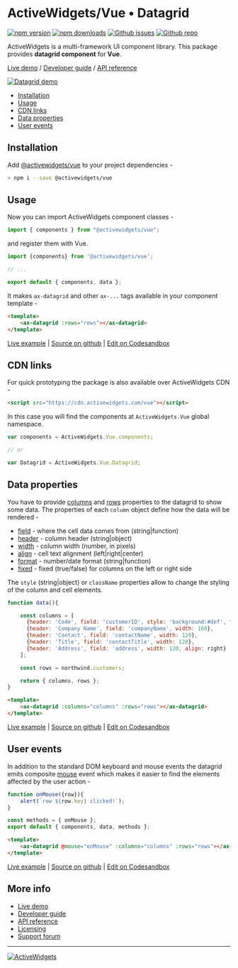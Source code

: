 
### 

# ActiveWidgets/Vue • Datagrid 

[![npm version](https://img.shields.io/npm/v/@activewidgets/vue)](https://www.npmjs.com/package/@activewidgets/vue "View this project on npm")
[![npm downloads](https://img.shields.io/npm/dm/@activewidgets/vue)](https://www.npmjs.com/package/@activewidgets/vue "npm package downloads/month")
[![Github issues](https://img.shields.io/github/issues/activewidgets/vue)](https://github.com/activewidgets/vue/issues "See Github issues")
[![Github repo](https://img.shields.io/github/stars/activewidgets/vue?label=GitHub&style=social)](https://github.com/activewidgets/vue "Open Github repo")

ActiveWidgets is a multi-framework UI component library. This package provides **datagrid component** for **Vue**.

[Live demo](https://vue.activewidgets.com) / [Developer guide](https://docs.activewidgets.com/guide/) / [API reference](https://docs.activewidgets.com/api/)

[![Datagrid demo](https://cdn.activewidgets.com/assets/screens/demo.png)](https://vue.activewidgets.com)

- [Installation](#installation)
- [Usage](#usage)
- [CDN links](#cdn-links)
- [Data properties](#data-properties)
- [User events](#user-events)

## Installation

Add [@activewidgets/vue](https://docs.activewidgets.com/api/packages/vue/) to your project dependencies -

```sh
> npm i --save @activewidgets/vue
```

## Usage

Now you can import ActiveWidgets component classes -

```js
import { components } from "@activewidgets/vue";
```

and register them with Vue.

```js
import {components} from '@activewidgets/vue';

// ...

export default { components, data };
```

It makes `ax-datagrid` and other `ax-...` tags available in your component template -

```html
<template>
    <ax-datagrid :rows="rows"></ax-datagrid>
</template>
```
[Live example](https://vue.activewidgets.com/examples/local/hello-world/) | [Source on github](https://github.com/activewidgets/vue/tree/master/examples/hello-world) | [Edit on Codesandbox](https://codesandbox.io/s/github/activewidgets/vue/tree/master/examples/hello-world)

## CDN links

For quick prototyping the package is also available over ActiveWidgets CDN -

```html
<script src="https://cdn.activewidgets.com/vue"></script>
```

In this case you will find the components at `ActiveWidgets.Vue` global namespace.

```js
var components = ActiveWidgets.Vue.components;

// or

var Datagrid = ActiveWidgets.Vue.Datagrid;
```

## Data properties

You have to provide [columns](https://docs.activewidgets.com/api/datagrid/columns/) and [rows](https://docs.activewidgets.com/api/datagrid/rows/) properties to the datagrid to show some data. The properties of each `column` object define how the data will be rendered -

- [field](https://docs.activewidgets.com/api/datagrid/columns/#field) - where the cell data comes from (string|function)
- [header](https://docs.activewidgets.com/api/datagrid/columns/#header) - column header (string|object)
- [width](https://docs.activewidgets.com/api/datagrid/columns/#width) - column width (number, in pixels)
- [align](https://docs.activewidgets.com/api/datagrid/columns/#align) - cell text alignment (left|right|center)
- [format](https://docs.activewidgets.com/api/datagrid/columns/#format) - number/date format (string|function)
- [fixed](https://docs.activewidgets.com/api/datagrid/columns/#fixed) - fixed (true/false) for columns on the left or right side

The `style` (string|object) or `className` properties allow to change the styling of the column and cell elements.

```js
function data(){

    const columns = [
      {header: 'Code', field: 'customerID', style: 'background:#def', fixed: true},
      {header: 'Company Name', field: 'companyName', width: 160},
      {header: 'Contact', field: 'contactName', width: 120},
      {header: 'Title', field: 'contactTitle', width: 120},
      {header: 'Address', field: 'address', width: 120, align: right}
    ];

    const rows = northwind.customers;

    return { columns, rows };
}
```

```html
<template>
    <ax-datagrid :columns="columns" :rows="rows"></ax-datagrid>
</template>
```
[Live example](https://vue.activewidgets.com/examples/local/columns/) | [Source on github](https://github.com/activewidgets/vue/tree/master/examples/columns) | [Edit on Codesandbox](https://codesandbox.io/s/github/activewidgets/vue/tree/master/examples/columns)


## User events

In addition to the standard DOM keyboard and mouse events the datagrid emits composite 
[mouse](https://docs.activewidgets.com/api/datagrid/mouse-event/) event which makes it easier to find the elements affected by the user action -

```js
function onMouse({row}){
    alert(`row ${row.key} clicked!`);
}

const methods = { onMouse };
export default { components, data, methods };
```

```html
<template>
    <ax-datagrid @mouse="onMouse" :columns="columns" :rows="rows"></ax-datagrid>
</template>
```
[Live example](https://vue.activewidgets.com/examples/local/events/) | [Source on github](https://github.com/activewidgets/vue/tree/master/examples/events) | [Edit on Codesandbox](https://codesandbox.io/s/github/activewidgets/vue/tree/master/examples/events)

## More info

- [Live demo](https://react.activewidgets.com) 
- [Developer guide](https://docs.activewidgets.com/guide/) 
- [API reference](https://docs.activewidgets.com/api/)
- [Licensing](https://activewidgets.com/licenses/)
- [Support forum](https://activewidgets.com/messages/)


---

[![ActiveWidgets](https://activewidgets.com/include/logo/aw-logo-40.png)](https://activewidgets.com) 
